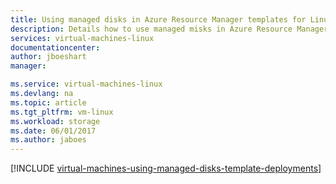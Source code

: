 ```yaml
---
title: Using managed disks in Azure Resource Manager templates for Linux VMs | Microsoft Docs
description: Details how to use managed misks in Azure Resource Manager templates for Linux VMs
services: virtual-machines-linux
documentationcenter:
author: jboeshart
manager: 

ms.service: virtual-machines-linux
ms.devlang: na
ms.topic: article
ms.tgt_pltfrm: vm-linux
ms.workload: storage
ms.date: 06/01/2017
ms.author: jaboes
---
```

[!INCLUDE [virtual-machines-using-managed-disks-template-deployments](../../../includes/virtual-machines-using-managed-disks-template-deployments.md)]